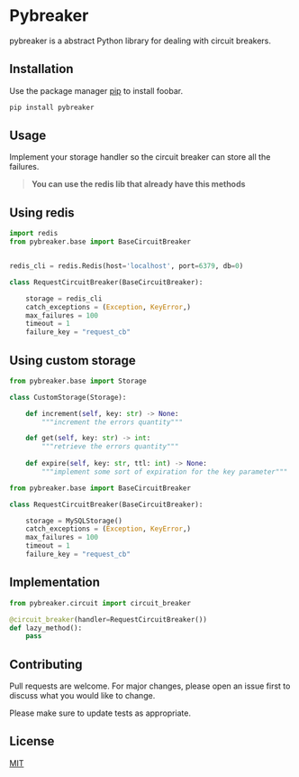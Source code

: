 # Pybreaker

pybreaker is a abstract Python library for dealing with circuit breakers.

## Installation

Use the package manager [pip](https://pip.pypa.io/en/stable/) to install foobar.

```bash
pip install pybreaker
```

## Usage

Implement your storage handler so the circuit breaker can store
all the failures.

> **You can use the redis lib that already have this methods**

## Using redis

```python
import redis
from pybreaker.base import BaseCircuitBreaker


redis_cli = redis.Redis(host='localhost', port=6379, db=0)

class RequestCircuitBreaker(BaseCircuitBreaker):

    storage = redis_cli
    catch_exceptions = (Exception, KeyError,)
    max_failures = 100
    timeout = 1
    failure_key = "request_cb"
```


## Using custom storage

```python
from pybreaker.base import Storage

class CustomStorage(Storage):

    def increment(self, key: str) -> None:
        """increment the errors quantity"""

    def get(self, key: str) -> int:
        """retrieve the errors quantity"""
    
    def expire(self, key: str, ttl: int) -> None:
        """implement some sort of expiration for the key parameter"""
```

```python
from pybreaker.base import BaseCircuitBreaker

class RequestCircuitBreaker(BaseCircuitBreaker):

    storage = MySQLStorage()
    catch_exceptions = (Exception, KeyError,)
    max_failures = 100
    timeout = 1
    failure_key = "request_cb"
```

## Implementation

```python
from pybreaker.circuit import circuit_breaker

@circuit_breaker(handler=RequestCircuitBreaker())
def lazy_method():
    pass
```

## Contributing
Pull requests are welcome. For major changes, please open an issue first to discuss what you would like to change.

Please make sure to update tests as appropriate.

## License
[MIT](https://github.com/rafa-acioly/pybreaker/LICENSE)